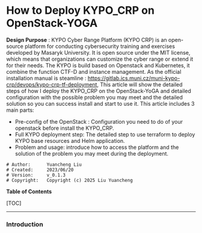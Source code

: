 # How to Deploy KYPO_CRP on OpenStack-YOGA

**Design Purpose** : KYPO Cyber Range Platform (KYPO CRP) is an open-source platform for conducting cybersecurity training and exercises developed by Masaryk University. It is open source under the MIT license, which means that organizations can customize the cyber range or extend it for their needs. The KYPO is build based on Openstack and Kubernetes, it combine the function CTF-D and instance management. As the official installation manual is steamline : https://gitlab.ics.muni.cz/muni-kypo-crp/devops/kypo-crp-tf-deployment, This article will show the detailed steps of how I deploy the KYPO_CRP on the OpenStack-YoGA and detailed configuration with the possible problem you may meet and the detailed solution so you can success install and start to use it. This article includes 3 main parts: 

- Pre-config of the OpenStack : Configuration you need to do of your openstack before install the KYPO_CRP. 
- Full KYPO deployment step: The detailed step to use terraform to deploy KYPO base resources and Helm application. 
- Problem and usage: introduce how to access the platform and the solution of the problem you may meet during the deployment. 

```
# Author:      Yuancheng Liu
# Created:     2023/06/20
# Version:     v_0.1.3
# Copyright:   Copyright (c) 2025 Liu Yuancheng
```

**Table of Contents** 

[TOC]

------

### Introduction